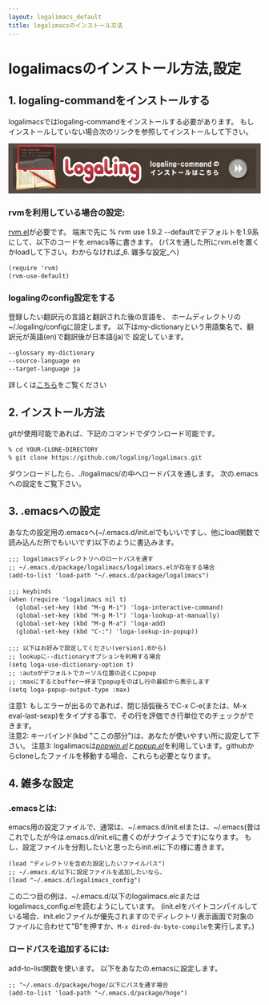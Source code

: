 ```yaml
---
layout: logalimacs_default
title: logalimacsのインストール方法
---
```


# logalimacsのインストール方法,設定

## 1. logaling-commandをインストールする
logalimacsではlogaling-commandをインストールする必要があります。
もしインストールしていない場合次のリンクを参照してインストールして下さい。


<a href="/"><img src="/logalimacs/images/commonLogalingLink.png" width="550" height="100" alt="logaling-commandのインストールはこちら"></a>


### rvmを利用している場合の設定:
[rvm.el](https://github.com/senny/rvm.el)が必要です。
端末で先に % rvm use 1.9.2 --defaultでデフォルトを1.9系にして、以下のコードを.emacs等に書きます。
(パスを通した所にrvm.elを置くかloadして下さい。わからなければ_6. 雑多な設定_へ)

	(require 'rvm)
	(rvm-use-default)

### logalingのconfig設定をする
登録したい翻訳元の言語と翻訳された後の言語を、
ホームディレクトリの~/.logaling/configに設定します。
以下はmy-dictionaryという用語集名で、翻訳元が英語(en)で翻訳後が日本語(ja)で
設定しています。

    --glossary my-dictionary
    --source-language en
    --target-language ja

詳しくは[こちら](/tutorial.html)をご覧ください

<!-- ====MELPAにpull requestが通ったらコメントアウトを外す==== -->
<!-- ## 2. インストール方法 -->
<!-- Emacs23ユーザーの方もpackage.elによるインストールを行うようになりました -->
<!-- MELPAを用います。 -->
<!-- ### package.elをインストール -->
<!-- (Emacs24を利用している方はpackage.el用の設定に進んで下さい) -->
<!-- Emacs23ユーザーはpackage.elが必要なので先に準備する(Emacs24は標準添付) -->
<!-- Emacs23用と24用があるので注意してください。 -->
<!-- Emacs23用にpackage.elをダウンロードします -->
<!-- 以下はターミナルのコマンドでpackage.elを~/.emacs.d/elisp以下にダウンロードします -->
<!--     $ mkdir -p ~/.emacs.d/elisp -->
<!--     $ cd ~/.emacs.d/elisp -->
<!--     $ wget http://repo.or.cz/w/emacs.git/blob_plain/1a0a666f941c99882093d7bd08ced15033bc3f0c:/lisp/emacs-lisp/package.el -->
<!-- 上記を行うと~/.emacs.d/elisp/ディレクトリ以下にpackage.elが作成されるはずです。 -->
<!-- ### Emacsにpackage.el用の設定を追加します -->
<!-- ~/.emacs.d/init.elなどに以下の設定を追加します -->
<!-- --- -->
<!--     ;; ~/.emacs.d/elisp/以下にロードパスを通して -->
<!--     (add-to-list 'load-path "~/.emacs.d/elisp") -->
<!--     ;; 後でrequire packageをする -->
<!--     (require 'package) -->
<!--     ;;; リポジトリにMELPAを追加 -->
<!--     (add-to-list 'package-archives ("melpa" . "http://melpa.milkbox.net/packages/")) -->
<!--     お好み設定: -->
<!--     ;;インストールするディレクトリを指定 -->
<!--     (setq package-user-dir "インストールされるディレクトリ") -->
<!--     ;;以下は必要な設定です -->
<!--     ;;インストールしたパッケージにロードパスを通してロードする -->
<!--     (package-initialize) -->
<!--     ;;; logalimacsの設定 -->
<!--     ;; keybinds -->
<!--     (global-set-key (kbd "M-g M-i") 'loga-interactive-command) -->
<!--     (global-set-key (kbd "M-g M-l") 'loga-lookup-at-manually) -->
<!--     (global-set-key (kbd "M-g M-a") 'loga-add) -->
<!--     (global-set-key (kbd "C-:") 'loga-lookup-in-popup) -->
<!--     ;; 以下はお好みで設定してください(version1.0から) -->
<!--     ;; lookupに--dictionaryオプションを利用する場合 -->
<!--     (setq loga-use-dictionary-option t) -->
<!--     ;; 'autoがデフォルトでカーソル位置の近くにpopup -->
<!--     ;; 'maxにするとbuffer一杯までpopupをのばし行の最初から表示します -->
<!--     (setq loga-popup-output-type 'max) -->
<!-- --- -->
<!-- M-x load-fileコマンドを実行しミニバッファに~/.emacs.d/init.elなどの -->
<!-- 上で入力した設定ファイルへのパスを入力して実行します -->
<!-- (Emacsを再起動する事で再読み込みしてもよいです) -->
<!-- ### logalimacsのpackageをインストールします -->
<!-- これで準備が整いました。 -->
<!-- EmacsからM-x list-packageコマンドを入力します。 -->
<!-- packageのリストが表示されるので -->
<!-- C-sなどでlogalimacsを検索します。 -->
<!-- 同じ行にカーソルを合わせて"i"でpackageのマーク, -->
<!-- "x"でインストールの実行になります。 -->
<!-- (実行するとpackage-user-dirで指定したディレクトリか -->
<!-- デフォルトの???にインストールされます) -->
<!-- ===================================================== -->

## 2. インストール方法

gitが使用可能であれば、下記のコマンドでダウンロード可能です。

    % cd YOUR-CLONE-DIRECTORY
    % git clone https://github.com/logaling/logalimacs.git

ダウンロードしたら、./logalimacs/の中へロードパスを通します。
次の.emacsへの設定をご覧下さい。

## 3. .emacsへの設定

あなたの設定用の.emacsへ(~/.emacs.d/init.elでもいいですし、他にload関数で読み込んだ所でもいいです)以下のように書込みます。

    ;;; logalimacsディレクトリへのロードパスを通す
    ;; ~/.emacs.d/package/logalimacs/logalimacs.elが存在する場合
    (add-to-list 'load-path "~/.emacs.d/package/logalimacs")

    ;;; keybinds
    (when (require 'logalimacs nil t)
      (global-set-key (kbd "M-g M-i") 'loga-interactive-command)
      (global-set-key (kbd "M-g M-l") 'loga-lookup-at-manually)
      (global-set-key (kbd "M-g M-a") 'loga-add)
      (global-set-key (kbd "C-:") 'loga-lookup-in-popup))

    ;;; 以下はお好みで設定してください(version1.0から)
    ;; lookupに--dictionaryオプションを利用する場合
    (setq loga-use-dictionary-option t)
    ;; :autoがデフォルトでカーソル位置の近くにpopup
    ;; :maxにするとbuffer一杯までpopupをのばし行の最初から表示します
    (setq loga-popup-output-type :max)


注意1: もしエラーが出るのであれば、閉じ括弧後ろでC-x C-e(または、M-x eval-last-sexp)をタイプする事で、その行を評価でき行単位でのチェックができます。  
注意2: キーバインド(kbd "ここの部分")は、あなたが使いやすい所に設定して下さい。
注意3: logalimacsは[_popwin.el_](https://github.com/m2ym/popwin-el)と[_popup.el_](https://github.com/m2ym/popup-el)を利用しています。githubからcloneしたファイルを移動する場合、これらも必要となります。  

## 4. 雑多な設定

### .emacsとは:

emacs用の設定ファイルで、通常は、~/.emacs.d/init.elまたは、~/.emacs(昔はこれでしたが今は.emacs.d/init.elに書くのがナウイようです)になります。
もし、設定ファイルを分割したいと思ったらinit.elに下の様に書きます。

    (load "ディレクトリを含めた設定したいファイルパス")
    ;; ~/.emacs.d/以下に設定ファイルを追加したいなら、
    (load "~/.emacs.d/logalimacs_config")

この二つ目の例は、~/.emacs.d/以下のlogalimacs.elcまたはlogalimacs_config.elを読むようにしています。
(init.elをバイトコンパイルしている場合、init.elcファイルが優先されますのでディレクトリ表示画面で対象のファイルに合わせて"B"を押すか、`M-x dired-do-byte-compile`を実行します。)


### ロードパスを追加するには:

add-to-list関数を使います。
以下をあなたの.emacsに設定します。

    ;; "~/.emacs.d/package/hoge/以下にパスを通す場合
    (add-to-list 'load-path "~/.emacs.d/package/hoge")
